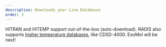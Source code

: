 ```yaml
---
description: Downloads your Line Databases
order: 3
---
```

HITRAN and HITEMP support out-of-the-box (auto-download). RADIS also supports [higher temperature databases](https://radis.readthedocs.io/en/latest/lbl/lbl.html#line-databases), like CDSD-4000. ExoMol will be next!
